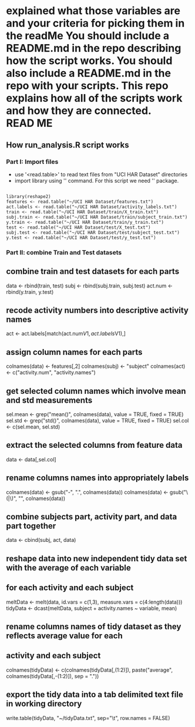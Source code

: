 explained what those variables are and your criteria for picking them in the readMe
You should include a README.md in the repo describing how the script works. 
You should also include a README.md in the repo with your scripts. This repo explains how all of the scripts work and how they are connected.  
READ ME
=======

## How run_analysis.R script works

### Part I: Import files

* use '<read.table>' to read text files from "UCI HAR Dataset" directories
* import library using '<library>' command. For this script we need '<reshape2>' package.

<pre><code>
library(reshape2)
features <- read.table("~/UCI HAR Dataset/features.txt")
act.labels <- read.table("~/UCI HAR Dataset/activity_labels.txt")
train <- read.table("~/UCI HAR Dataset/train/X_train.txt")
subj.train <- read.table("~/UCI HAR Dataset/train/subject_train.txt")
y.train <- read.table("~/UCI HAR Dataset/train/y_train.txt")
test <- read.table("~/UCI HAR Dataset/test/X_test.txt")
subj.test <- read.table("~/UCI HAR Dataset/test/subject_test.txt")
y.test <- read.table("~/UCI HAR Dataset/test/y_test.txt")
</code></pre>

### Part II: combine Train and Test datasets

## combine train and test datasets for each parts
data <- rbind(train, test)
subj <- rbind(subj.train, subj.test)
act.num <- rbind(y.train, y.test)

## recode activity numbers into descriptive activity names
act <- act.labels[match(act.num$V1, act.labels$V1),]

## assign column names for each parts
colnames(data) <- features[,2]
colnames(subj) <- "subject"
colnames(act) <- c("activity.num", "activity.names")

## get selected column names which involve mean and std measurements
sel.mean <- grep("mean()", colnames(data), value = TRUE, fixed = TRUE)
sel.std <- grep("std()", colnames(data), value = TRUE, fixed = TRUE)
sel.col <- c(sel.mean, sel.std)

## extract the selected columns from feature data
data <- data[,sel.col]

## rename columns names into appropriately labels
colnames(data) <- gsub("-", ".", colnames(data))
colnames(data) <- gsub("\\(|\\)", "", colnames(data))

## combine subjects part, activity part, and data part together
data <- cbind(subj, act, data)

## reshape data into new independent tidy data set with the average of each variable
## for each activity and each subject
meltData <- melt(data, id.vars = c(1,3), measure.vars = c(4:length(data)))
tidyData <- dcast(meltData, subject + activity.names ~ variable, mean)

## rename columns names of tidy dataset as they reflects average value for each
## activity and each subject
colnames(tidyData) <- c(colnames(tidyData[,(1:2)]), paste("average", colnames(tidyData[,-(1:2)]), sep = "."))

## export the tidy data into a tab delimited text file in working directory
write.table(tidyData, "~/tidyData.txt", sep="\t", row.names = FALSE)